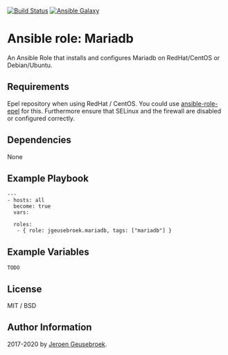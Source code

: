 [![Build Status](https://travis-ci.org/jgeusebroek/ansible-role-mariadb.svg?branch=master)](https://travis-ci.org/jgeusebroek/ansible-role-mariadb)
[![Ansible Galaxy](https://img.shields.io/badge/ansible--galaxy-jgeusebroek.mariadb-blue.svg)](https://galaxy.ansible.com/jgeusebroek/mariadb)

# Ansible role: Mariadb

An Ansible Role that installs and configures Mariadb on RedHat/CentOS or Debian/Ubuntu.

## Requirements

Epel repository when using RedHat / CentOS. You could use [ansible-role-epel](https://galaxy.ansible.com/detail#/role/6522) for this.
Furthermore ensure that SELinux and the firewall are disabled or configured correctly.

## Dependencies

None

## Example Playbook

    ---
    - hosts: all
      become: true
      vars:

      roles:
       - { role: jgeusebroek.mariadb, tags: ["mariadb"] }

## Example Variables

    TODO

## License

MIT / BSD

## Author Information

2017-2020 by [Jeroen Geusebroek](http://jeroengeusebroek.nl/).
